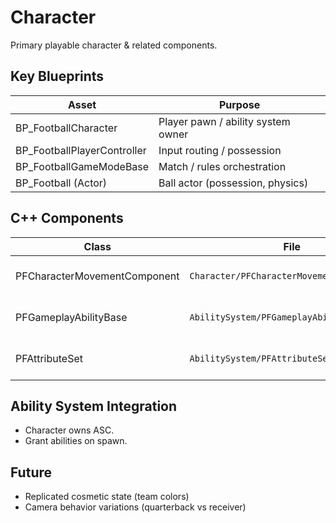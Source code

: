 # Character

Primary playable character & related components.

## Key Blueprints
| Asset | Purpose |
|-------|---------|
| BP_FootballCharacter | Player pawn / ability system owner |
| BP_FootballPlayerController | Input routing / possession |
| BP_FootballGameModeBase | Match / rules orchestration |
| BP_Football (Actor) | Ball actor (possession, physics) |

## C++ Components
| Class | File | Notes |
|-------|------|-------|
| PFCharacterMovementComponent | `Character/PFCharacterMovementComponent.*` | Custom movement tweaks |
| PFGameplayAbilityBase | `AbilitySystem/PFGameplayAbilityBase.*` | Shared ability helpers |
| PFAttributeSet | `AbilitySystem/PFAttributeSet.*` | Core stats (see [Attributes](attributes.md)) |


## Ability System Integration
- Character owns ASC.
- Grant abilities on spawn.

## Future
- Replicated cosmetic state (team colors)
- Camera behavior variations (quarterback vs receiver)
